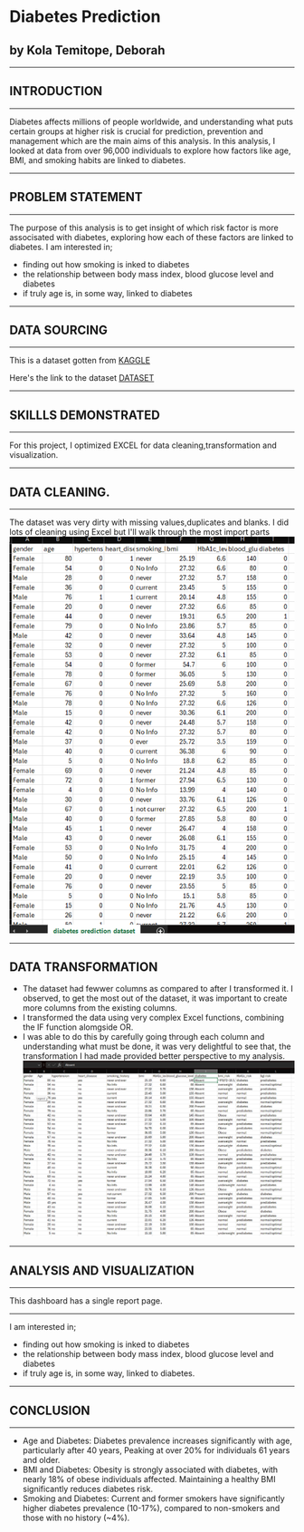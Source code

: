 # Diabetes Prediction
## by Kola Temitope, Deborah
___
## INTRODUCTION
___
Diabetes affects millions of people worldwide, and understanding what puts certain groups at higher risk is crucial for prediction, prevention and management which are the main aims of this analysis. 
In this analysis, I looked at data from over 96,000 individuals to explore how factors like age, BMI, and smoking habits are linked to diabetes.  
___

## PROBLEM STATEMENT
___

The purpose of this analysis is to get insight of which risk factor is more associsated with diabetes, exploring how each of these factors are linked to diabetes. I am interested in;
* finding out how smoking is inked to diabetes
* the relationship between body mass index, blood glucose level and diabetes
* if truly age is, in some way, linked to diabetes
___
## DATA SOURCING
___
This is a dataset gotten from [KAGGLE](https://www.kaggle.com/)

Here's the link to the dataset [DATASET](https://www.kaggle.com/code/tumpanjawat/diabetes-eda-random-forest-hp/input)
___
## SKILLLS DEMONSTRATED
___
For this project, I optimized EXCEL for data cleaning,transformation and visualization.
___
## DATA CLEANING.
___
The dataset was very dirty with missing values,duplicates and blanks. I did lots of cleaning using Excel but I'll walk through the most import parts  
![image alt](https://github.com/Temitope-Kola/Diabetes-Analysis/blob/main/IMAGES/DIRT_%20DATA.png?raw=true)
___

## DATA TRANSFORMATION

* The dataset had fewwer columns as compared to after I transformed it. I observed, to get the most out of the dataset, it was important to create more columns from the existing columns.
* I transformed the data using very complex Excel functions, combining the IF function alomgside OR.
* I was able to do this by carefully going through each column and understanding what must be done, it was very delightful to see that, the transformation I had made provided better perspective to my analysis.
![image alt](https://github.com/Temitope-Kola/Diabetes-Analysis/blob/main/IMAGES/CLEANED_DATA.png?raw=true)
___

## ANALYSIS AND VISUALIZATION
___
This dashboard has a single report page.
___
I am interested in;
* finding out how smoking is inked to diabetes
* the relationship between body mass index, blood glucose level and diabetes
* if truly age is, in some way, linked to diabetes.

___

## CONCLUSION
___
*	Age and Diabetes:
	Diabetes prevalence increases significantly with age, particularly after 40 years, Peaking at over 20% for individuals 61 years and older.
*	BMI and Diabetes:
Obesity is strongly associated with diabetes, with nearly 18% of obese individuals affected. Maintaining a healthy BMI significantly reduces diabetes risk.
 *	Smoking and Diabetes:
Current and former smokers have significantly higher diabetes prevalence (10-17%), compared to non-smokers and those with no history (~4%).

